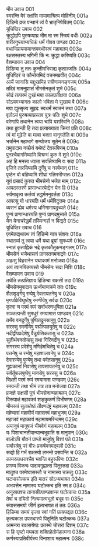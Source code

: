 भीम उवाच	001  
स्मरन्ति वैरं रक्षांसि मायामाश्रित्य मोहिनीम्	001a  
हिडिम्बे व्रज पन्थानं त्वं वै भ्रातृनिषेवितम्	001c  
युधिष्ठिर उवाच	002  
क्रुद्धोऽपि पुरुषव्याघ्र भीम मा स्म स्त्रियं वधीः	002a  
शरीरगुप्त्याभ्यधिकं धर्मं गोपय पाण्डव	002c  
वधाभिप्रायमायान्तमवधीस्त्वं महाबलम्	003a  
रक्षसस्तस्य भगिनी किं नः क्रुद्धा करिष्यति	003c  
वैशम्पायन उवाच	004  
हिडिम्बा तु ततः कुन्तीमभिवाद्य कृताञ्जलिः	004a  
युधिष्ठिरं च कौन्तेयमिदं वचनमब्रवीत्	004c  
आर्ये जानासि यद्दुःखमिह स्त्रीणामनङ्गजम्	005a  
तदिदं मामनुप्राप्तं भीमसेनकृतं शुभे	005c  
सोढं तत्परमं दुःखं मया कालप्रतीक्षया	006a  
सोऽयमभ्यागतः कालो भविता मे सुखाय वै	006c  
मया ह्युत्सृज्य सुहृदः स्वधर्मं स्वजनं तथा	007a  
वृतोऽयं पुरुषव्याघ्रस्तव पुत्रः पतिः शुभे	007c  
वरेणापि तथानेन त्वया चापि यशस्विनि	008a  
तथा ब्रुवन्ती हि तदा प्रत्याख्याता क्रियां प्रति	008c  
त्वं मां मूढेति वा मत्वा भक्ता वानुगतेति वा	009a  
भर्त्रानेन महाभागे सम्योजय सुतेन ते	009c  
तमुपादाय गच्छेयं यथेष्टं देवरूपिणम्	010a  
पुनश्चैवागमिष्यामि विश्रम्भं कुरु मे शुभे	010c  
अहं हि मनसा ध्याता सर्वान्नेष्यामि वः सदा	011a  
वृजिने तारयिष्यामि दुर्गेषु च नरर्षभान्	011c  
पृष्ठेन वो वहिष्यामि शीघ्रां गतिमभीप्सतः	012a  
यूयं प्रसादं कुरुत भीमसेनो भजेत माम्	012c  
आपदस्तरणे प्राणान्धारयेद्येन येन हि	013a  
सर्वमादृत्य कर्तव्यं तद्धर्ममनुवर्तता	013c  
आपत्सु यो धारयति धर्मं धर्मविदुत्तमः	014a  
व्यसनं ह्येव धर्मस्य धर्मिणामापदुच्यते	014c  
पुण्यं प्राणान्धारयति पुण्यं प्राणदमुच्यते	015a  
येन येनाचरेद्धर्मं तस्मिन्गर्हा न विद्यते	015c  
युधिष्ठिर उवाच	016  
एवमेतद्यथात्थ त्वं हिडिम्बे नात्र संशयः	016a  
स्थातव्यं तु त्वया धर्मे यथा ब्रूयां सुमध्यमे	016c  
स्नातं कृताह्निकं भद्रे कृतकौतुकमङ्गलम्	017a  
भीमसेनं भजेथास्त्वं प्रागस्तगमनाद्रवेः	017c  
अहःसु विहरानेन यथाकामं मनोजवा	018a  
अयं त्वानयितव्यस्ते भीमसेनः सदा निशि	018c  
वैशम्पायन उवाच	019  
तथेति तत्प्रतिज्ञाय हिडिम्बा राक्षसी तदा	019a  
भीमसेनमुपादाय ऊर्ध्वमाचक्रमे ततः	019c  
शैलशृङ्गेषु रम्येषु देवतायतनेषु च	020a  
मृगपक्षिविघुष्टेषु रमणीयेषु सर्वदा	020c  
कृत्वा च परमं रूपं सर्वाभरणभूषिता	021a  
सञ्जल्पन्ती सुमधुरं रमयामास पाण्डवम्	021c  
तथैव वनदुर्गेषु पुष्पितद्रुमसानुषु	022a  
सरस्सु रमणीयेषु पद्मोत्पलयुतेषु च	022c  
नदीद्वीपप्रदेशेषु वैडूर्यसिकतासु च	023a  
सुतीर्थवनतोयासु तथा गिरिनदीषु च	023c  
सगरस्य प्रदेशेषु मणिहेमचितेषु च	024a  
पत्तनेषु च रम्येषु महाशालवनेषु च	024c  
देवारण्येषु पुण्येषु तथा पर्वतसानुषु	025a  
गुह्यकानां निवासेषु तापसायतनेषु च	025c  
सर्वर्तुफलपुष्पेषु मानसेषु सरस्सु च	026a  
बिभ्रती परमं रूपं रमयामास पाण्डवम्	026c  
रमयन्ती तथा भीमं तत्र तत्र मनोजवा	027a  
प्रजज्ञे राक्षसी पुत्रं भीमसेनान्महाबलम्	027c  
विरूपाक्षं महावक्त्रं शङ्कुकर्णं विभीषणम्	028a  
भीमरूपं सुताम्रोष्ठं तीक्ष्णदंष्ट्रं महाबलम्	028c  
महेष्वासं महावीर्यं महासत्त्वं महाभुजम्	029a  
महाजवं महाकायं महामायमरिन्दमम्	029c  
अमानुषं मानुषजं भीमवेगं महाबलम्	030a  
यः पिशाचानतीवान्यान्बभूवाति स मानुषान्	030c  
बालोऽपि यौवनं प्राप्तो मानुषेषु विशां पते	031a  
सर्वास्त्रेषु परं वीरः प्रकर्षमगमद्बली	031c  
सद्यो हि गर्भं राक्षस्यो लभन्ते प्रसवन्ति च	032a  
कामरूपधराश्चैव भवन्ति बहुरूपिणः	032c  
प्रणम्य विकचः पादावगृह्णात्स पितुस्तदा	033a  
मातुश्च परमेष्वासस्तौ च नामास्य चक्रतुः	033c  
घटभासोत्कच इति मातरं सोऽभ्यभाषत	034a  
अभवत्तेन नामास्य घटोत्कच इति स्म ह	034c  
अनुरक्तश्च तानासीत्पाण्डवान्स घटोत्कचः	035a  
तेषां च दयितो नित्यमात्मभूतो बभूव सः	035c  
संवाससमयो जीर्ण इत्यभाषत तं ततः	036a  
हिडिम्बा समयं कृत्वा स्वां गतिं प्रत्यपद्यत	036c  
कृत्यकाल उपस्थास्ये पितॄनिति घटोत्कचः	037a  
आमन्त्र्य राक्षसश्रेष्ठः प्रतस्थे चोत्तरां दिशम्	037c  
स हि सृष्टो मघवता शक्तिहेतोर्महात्मना	038a  
कर्णस्याप्रतिवीर्यस्य विनाशाय महात्मनः	038c  
